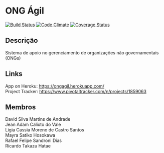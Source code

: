 # ONG Ágil

[![Build Status][BS img]][Build Status]
[![Code Climate][CC img]][Code Climate]
[![Coverage Status][CS img]][Coverage Status]

## Descrição  
Sistema de apoio no gerenciamento de organizações não governamentais (ONGs)

## Links
App on Heroku: https://ongagil.herokuapp.com/  
Project Tracker: https://www.pivotaltracker.com/n/projects/1859063

## Membros
David Silva Martins de Andrade  
Jean Adam Calixto do Vale  
Ligia Cassia Moreno de Castro Santos  
Mayra Satiko Hosokawa  
Rafael Felipe Sandroni Dias  
Ricardo Takazu Hatae  

[Build Status]: https://travis-ci.org/jeanadam/ongagil
[travis pull requests]: https://travis-ci.org/jeanadam/ongagil/pull_requests
[Code Climate]: https://codeclimate.com/github/jeanadam/ongagil
[Coverage Status]: https://coveralls.io/github/jeanadam/ongagil?branch=master

[GV img]: https://badge.fury.io/rb/ongagil.png
[BS img]: https://travis-ci.org/jeanadam/ongagil.png
[CC img]: https://codeclimate.com/github/jeanadam/ongagil.png
[CS img]: https://coveralls.io/repos/jeanadam/ongagil/badge.png?branch=master